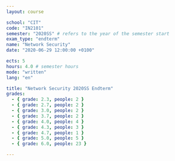 ```yaml
---
layout: course

school: "CIT"
code: "IN2101"
semester: "2020SS" # refers to the year of the semester start
exam_type: "endterm"
name: "Network Security"
date: "2020-06-29 12:00:00 +0100"

ects: 5
hours: 4.0 # semester hours
mode: "written"
lang: "en"

title: "Network Security 2020SS Endterm"
grades:
  - { grade: 2.3, people: 2 }
  - { grade: 2.7, people: 2 }
  - { grade: 3.0, people: 2 }
  - { grade: 3.7, people: 2 }
  - { grade: 4.0, people: 4 }
  - { grade: 4.3, people: 3 }
  - { grade: 4.7, people: 1 }
  - { grade: 5.0, people: 5 }
  - { grade: 6.0, people: 23 }

---
```



